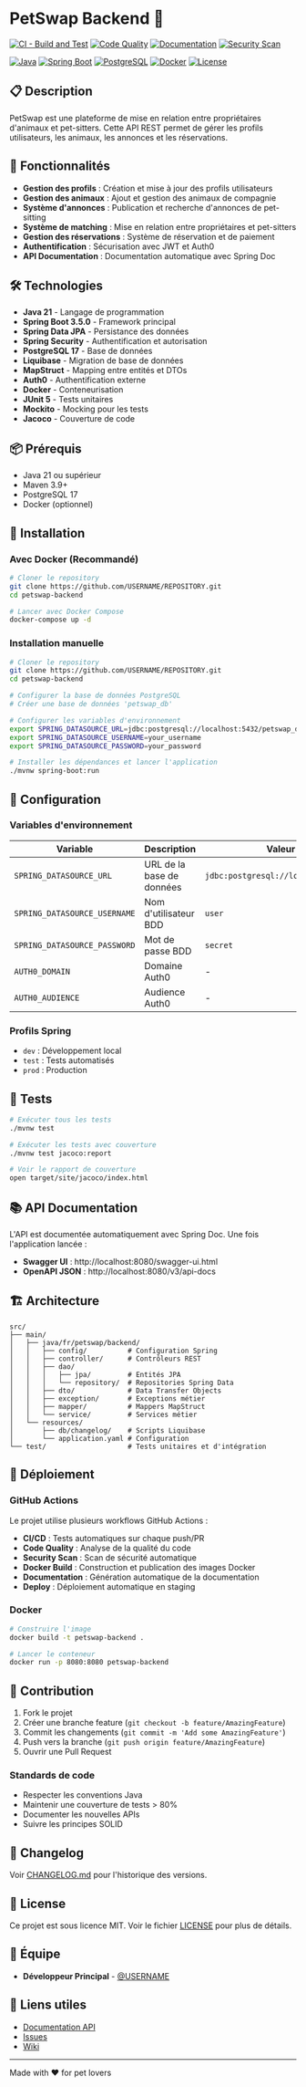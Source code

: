 # PetSwap Backend 🐾

[![CI - Build and Test](https://github.com/Pet-Swap/Backend/actions/workflows/ci.yml/badge.svg?branch=develop)](https://github.com/Pet-Swap/Backend/actions/workflows/ci.yml)
[![Code Quality](https://github.com/Pet-Swap/Backend/actions/workflows/code-quality.yml/badge.svg?branch=develop)](https://github.com/Pet-Swap/Backend/actions/workflows/code-quality.yml)
[![Documentation](https://github.com/Pet-Swap/Backend/actions/workflows/documentation.yml/badge.svg?branch=develop)](https://github.com/Pet-Swap/Backend/actions/workflows/documentation.yml)
[![Security Scan](https://github.com/Pet-Swap/Backend/actions/workflows/security.yml/badge.svg?branch=develop)](https://github.com/Pet-Swap/Backend/actions/workflows/security.yml)

[![Java](https://img.shields.io/badge/Java-21-orange.svg)](https://www.oracle.com/java/)
[![Spring Boot](https://img.shields.io/badge/Spring%20Boot-3.5.0-brightgreen.svg)](https://spring.io/projects/spring-boot)
[![PostgreSQL](https://img.shields.io/badge/PostgreSQL-17-blue.svg)](https://www.postgresql.org/)
[![Docker](https://img.shields.io/badge/Docker-enabled-blue.svg)](https://www.docker.com/)
[![License](https://img.shields.io/badge/License-MIT-yellow.svg)](LICENSE)

## 📋 Description

PetSwap est une plateforme de mise en relation entre propriétaires d'animaux et pet-sitters. Cette API REST permet de gérer les profils utilisateurs, les animaux, les annonces et les réservations.

## 🚀 Fonctionnalités

- **Gestion des profils** : Création et mise à jour des profils utilisateurs
- **Gestion des animaux** : Ajout et gestion des animaux de compagnie
- **Système d'annonces** : Publication et recherche d'annonces de pet-sitting
- **Système de matching** : Mise en relation entre propriétaires et pet-sitters
- **Gestion des réservations** : Système de réservation et de paiement
- **Authentification** : Sécurisation avec JWT et Auth0
- **API Documentation** : Documentation automatique avec Spring Doc

## 🛠️ Technologies

- **Java 21** - Langage de programmation
- **Spring Boot 3.5.0** - Framework principal
- **Spring Data JPA** - Persistance des données
- **Spring Security** - Authentification et autorisation
- **PostgreSQL 17** - Base de données
- **Liquibase** - Migration de base de données
- **MapStruct** - Mapping entre entités et DTOs
- **Auth0** - Authentification externe
- **Docker** - Conteneurisation
- **JUnit 5** - Tests unitaires
- **Mockito** - Mocking pour les tests
- **Jacoco** - Couverture de code

## 📦 Prérequis

- Java 21 ou supérieur
- Maven 3.9+
- PostgreSQL 17
- Docker (optionnel)

## 🔧 Installation

### Avec Docker (Recommandé)

```bash
# Cloner le repository
git clone https://github.com/USERNAME/REPOSITORY.git
cd petswap-backend

# Lancer avec Docker Compose
docker-compose up -d
```

### Installation manuelle

```bash
# Cloner le repository
git clone https://github.com/USERNAME/REPOSITORY.git
cd petswap-backend

# Configurer la base de données PostgreSQL
# Créer une base de données 'petswap_db'

# Configurer les variables d'environnement
export SPRING_DATASOURCE_URL=jdbc:postgresql://localhost:5432/petswap_db
export SPRING_DATASOURCE_USERNAME=your_username
export SPRING_DATASOURCE_PASSWORD=your_password

# Installer les dépendances et lancer l'application
./mvnw spring-boot:run
```

## 🔧 Configuration

### Variables d'environnement

| Variable | Description | Valeur par défaut |
|----------|-------------|-------------------|
| `SPRING_DATASOURCE_URL` | URL de la base de données | `jdbc:postgresql://localhost:5432/petswap_db` |
| `SPRING_DATASOURCE_USERNAME` | Nom d'utilisateur BDD | `user` |
| `SPRING_DATASOURCE_PASSWORD` | Mot de passe BDD | `secret` |
| `AUTH0_DOMAIN` | Domaine Auth0 | - |
| `AUTH0_AUDIENCE` | Audience Auth0 | - |

### Profils Spring

- `dev` : Développement local
- `test` : Tests automatisés
- `prod` : Production

## 🧪 Tests

```bash
# Exécuter tous les tests
./mvnw test

# Exécuter les tests avec couverture
./mvnw test jacoco:report

# Voir le rapport de couverture
open target/site/jacoco/index.html
```

## 📚 API Documentation

L'API est documentée automatiquement avec Spring Doc. Une fois l'application lancée :

- **Swagger UI** : http://localhost:8080/swagger-ui.html
- **OpenAPI JSON** : http://localhost:8080/v3/api-docs

## 🏗️ Architecture

```
src/
├── main/
│   ├── java/fr/petswap/backend/
│   │   ├── config/          # Configuration Spring
│   │   ├── controller/      # Contrôleurs REST
│   │   ├── dao/
│   │   │   ├── jpa/         # Entités JPA
│   │   │   └── repository/  # Repositories Spring Data
│   │   ├── dto/             # Data Transfer Objects
│   │   ├── exception/       # Exceptions métier
│   │   ├── mapper/          # Mappers MapStruct
│   │   └── service/         # Services métier
│   └── resources/
│       ├── db/changelog/    # Scripts Liquibase
│       └── application.yaml # Configuration
└── test/                    # Tests unitaires et d'intégration
```

## 🚀 Déploiement

### GitHub Actions

Le projet utilise plusieurs workflows GitHub Actions :

- **CI/CD** : Tests automatiques sur chaque push/PR
- **Code Quality** : Analyse de la qualité du code
- **Security Scan** : Scan de sécurité automatique
- **Docker Build** : Construction et publication des images Docker
- **Documentation** : Génération automatique de la documentation
- **Deploy** : Déploiement automatique en staging

### Docker

```bash
# Construire l'image
docker build -t petswap-backend .

# Lancer le conteneur
docker run -p 8080:8080 petswap-backend
```

## 🤝 Contribution

1. Fork le projet
2. Créer une branche feature (`git checkout -b feature/AmazingFeature`)
3. Commit les changements (`git commit -m 'Add some AmazingFeature'`)
4. Push vers la branche (`git push origin feature/AmazingFeature`)
5. Ouvrir une Pull Request

### Standards de code

- Respecter les conventions Java
- Maintenir une couverture de tests > 80%
- Documenter les nouvelles APIs
- Suivre les principes SOLID

## 📝 Changelog

Voir [CHANGELOG.md](CHANGELOG.md) pour l'historique des versions.

## 📄 License

Ce projet est sous licence MIT. Voir le fichier [LICENSE](LICENSE) pour plus de détails.

## 👥 Équipe

- **Développeur Principal** - [@USERNAME](https://github.com/USERNAME)

## 🔗 Liens utiles

- [Documentation API](https://petswap-api-docs.com)
- [Issues](https://github.com/USERNAME/REPOSITORY/issues)
- [Wiki](https://github.com/USERNAME/REPOSITORY/wiki)

---

Made with ❤️ for pet lovers
